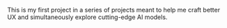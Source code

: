 This is my first project in a series of projects meant to help me craft better UX and simultaneously explore cutting-edge AI models.